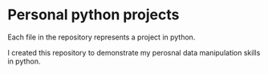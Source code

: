 # Personal python projects

Each file in the repository represents a project in python. 

I created this repository to demonstrate my perosnal data manipulation skills in python.
